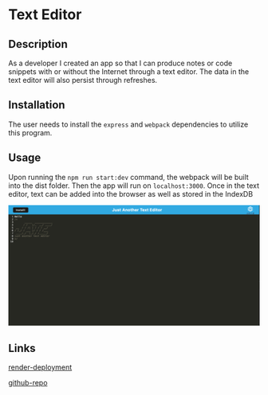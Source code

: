 # Text Editor

## Description

As a developer I created an app so that I can produce notes or code snippets with or without the Internet through a text editor. The data in the text editor will also persist through refreshes.


## Installation

The user needs to install the `express` and `webpack` dependencies to utilize this program.

## Usage

Upon running the `npm run start:dev` command, the webpack will be built into the dist folder. Then the app will run on `localhost:3000`. Once in the text editor, text can be added into the browser as well as stored in the IndexDB

![jate-screenshot](/screenshots/jate-png.png)

## Links
[render-deployment](https://text-editor-pwa-raex.onrender.com)

[github-repo](https://github.com/lllewell/text-editor-pwa)